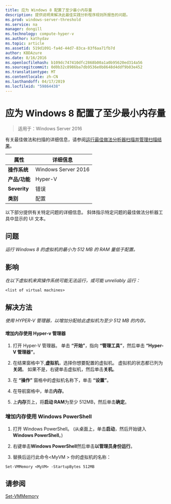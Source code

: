 ```yaml
---
title: 应为 Windows 8 配置了至少最小内存量
description: 提供说明来解决此最佳实践分析程序规则所报告的问题。
ms.prod: windows-server-threshold
ms.service: na
manager: dongill
ms.technology: compute-hyper-v
ms.author: kathydav
ms.topic: article
ms.assetid: 519d1091-fa4d-44d7-83ca-83f6aa71fb7d
author: KBDAzure
ms.date: 8/16/2016
ms.openlocfilehash: b109dc747410dfc2868b00a1a0b95620ed314a56
ms.sourcegitcommit: 0d0b32c8986ba7db9536e0b8648d4ddf9b03e452
ms.translationtype: MT
ms.contentlocale: zh-CN
ms.lasthandoff: 04/17/2019
ms.locfileid: "59864438"
---
```

# <a name="windows-8-should-be-configured-with-at-least-the-minimum-amount-of-memory"></a>应为 Windows 8 配置了至少最小内存量

>适用于：Windows Server 2016

有关最佳做法和扫描的详细信息，请参阅[运行最佳做法分析器扫描并管理扫描结果](https://go.microsoft.com/fwlink/p/?LinkID=223177)。  
  
|属性|详细信息|  
|-|-|  
|**操作系统**|Windows Server 2016|  
|**产品/功能**|Hyper-V|  
|**Severity**|错误|  
|**类别**|配置|  
  
以下部分提供有关特定问题的详细信息。 斜体指示特定问题的最佳做法分析器工具中显示的 UI 文本。  
  
## <a name="issue"></a>**问题**  
*运行 Windows 8 的虚拟机的最小为 512 MB 的 RAM 量低于配置。*  
  
## <a name="impact"></a>**影响**  
*在以下虚拟机来宾操作系统可能无法运行，或可能 unreliably 运行：*  
```  
<list of virtual machines>  
```  
## <a name="resolution"></a>**解决方法**  
*使用 HYPER-V 管理器，以增加分配给此虚拟机为至少 512 MB 的内存。*  
  
#### <a name="increase-the-memory-using-hyper-v-manager"></a>增加内存使用 Hyper-v 管理器  
  
1.  打开 Hyper-V 管理器。 单击 **“开始”**，指向 **“管理工具”**，然后单击 **“Hyper-V 管理器”**。  
  
2.  在结果窗格中下,**虚拟机**，选择你想要配置的虚拟机。 虚拟机的状态都已列为**关闭**。 如果不是，右键单击虚拟机，然后单击**关机**。  
  
3.  在 **“操作”** 窗格中的虚拟机名称下，单击 **“设置”**。  
  
4.  在导航窗格中，单击**内存**。  
  
5.  上**内存**页上，将**启动 RAM**为至少 512MB，然后单击**确定**。  
  
### <a name="increase-the-memory-using-windows-powershell"></a>增加内存使用 Windows PowerShell  
  
1.  打开 Windows PowerShell。 (从桌面上，单击**启动**，然后开始键入**Windows PowerShell**。)  
  
2.  右键单击**Windows PowerShell**然后单击**以管理员身份运行**。  
  
3.  替换后运行此命令\<MyVM > 你的虚拟机的名称：  
  
```  
Set-VMMemory <MyVM> -StartupBytes 512MB  
```  
  
## <a name="see-also"></a>请参阅  
[Set-VMMemory](https://technet.microsoft.com/library/hh848572.aspx)  
  


